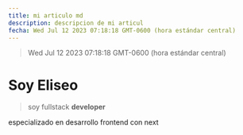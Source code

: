 ```yaml
---
title: mi articulo md
description: descripcion de mi articul
fecha: Wed Jul 12 2023 07:18:18 GMT-0600 (hora estándar central)
---
```

> Wed Jul 12 2023 07:18:18 GMT-0600 (hora estándar central)
# Soy Eliseo

> soy fullstack **developer**

especializado en desarrollo frontend con next
  